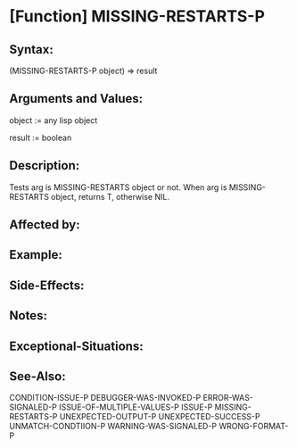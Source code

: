 # [Function] MISSING-RESTARTS-P

## Syntax:

(MISSING-RESTARTS-P object) => result

## Arguments and Values:

object := any lisp object

result := boolean

## Description:
Tests arg is MISSING-RESTARTS object or not.
When arg is MISSING-RESTARTS object, returns T, otherwise NIL.

## Affected by:

## Example:

## Side-Effects:

## Notes:

## Exceptional-Situations:

## See-Also:

CONDITION-ISSUE-P
DEBUGGER-WAS-INVOKED-P
ERROR-WAS-SIGNALED-P
ISSUE-OF-MULTIPLE-VALUES-P
ISSUE-P
MISSING-RESTARTS-P
UNEXPECTED-OUTPUT-P
UNEXPECTED-SUCCESS-P
UNMATCH-CONDTIION-P
WARNING-WAS-SIGNALED-P
WRONG-FORMAT-P
